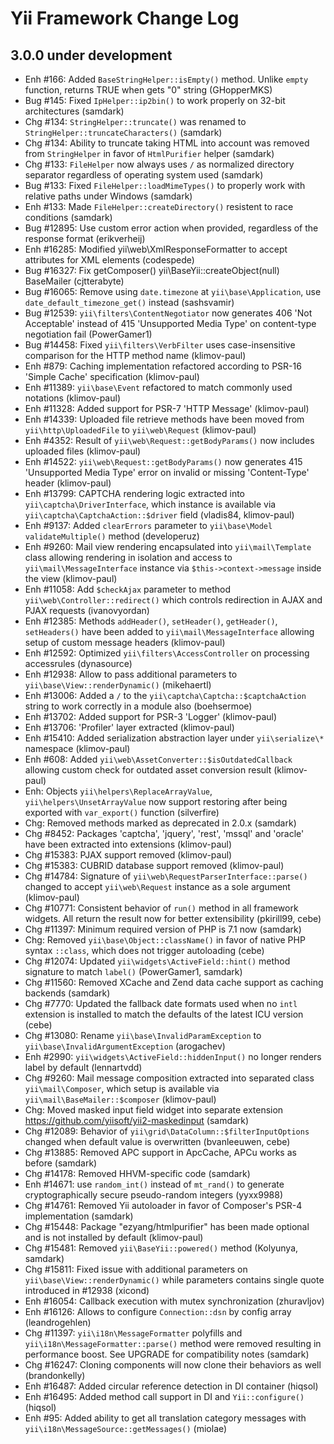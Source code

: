 Yii Framework Change Log
========================

3.0.0 under development
-----------------------

- Enh #166: Added `BaseStringHelper::isEmpty()` method. Unlike `empty` function, returns TRUE when gets "0" string (GHopperMKS)
- Bug #145: Fixed `IpHelper::ip2bin()` to work properly on 32-bit architectures (samdark)
- Chg #134: `StringHelper::truncate()` was renamed to `StringHelper::truncateCharacters()` (samdark)
- Chg #134: Ability to truncate taking HTML into account was removed from `StringHelper` in favor of `HtmlPurifier` helper (samdark)
- Chg #133: `FileHelper` now always uses `/` as normalized directory separator regardless of operating system used (samdark)
- Bug #133: Fixed `FileHelper::loadMimeTypes()` to properly work with relative paths under Windows (samdark)
- Enh #133: Made `FileHelper::createDirectory()` resistent to race conditions (samdark)
- Bug #12895: Use custom error action when provided, regardless of the response format (erikverheij)
- Enh #16285: Modified yii\web\XmlResponseFormatter to accept attributes for XML elements (codespede)
- Bug #16327: Fix getComposer() yii\BaseYii::createObject(null) BaseMailer (cjtterabyte)
- Bug #16065: Remove using `date.timezone` at `yii\base\Application`, use `date_default_timezone_get()` instead (sashsvamir)
- Bug #12539: `yii\filters\ContentNegotiator` now generates 406 'Not Acceptable' instead of 415 'Unsupported Media Type' on content-type negotiation fail (PowerGamer1)
- Bug #14458: Fixed `yii\filters\VerbFilter` uses case-insensitive comparison for the HTTP method name (klimov-paul)
- Enh #879: Caching implementation refactored according to PSR-16 'Simple Cache' specification (klimov-paul)
- Enh #11389: `yii\base\Event` refactored to match commonly used notations (klimov-paul)
- Enh #11328: Added support for PSR-7 'HTTP Message' (klimov-paul)
- Enh #14339: Uploaded file retrieve methods have been moved from `yii\http\UploadedFile` to `yii\web\Request` (klimov-paul)
- Enh #4352: Result of `yii\web\Request::getBodyParams()` now includes uploaded files (klimov-paul)
- Enh #14522: `yii\web\Request::getBodyParams()` now generates 415 'Unsupported Media Type' error on invalid or missing 'Content-Type' header (klimov-paul)
- Enh #13799: CAPTCHA rendering logic extracted into `yii\captcha\DriverInterface`, which instance is available via `yii\captcha\CaptchaAction::$driver` field (vladis84, klimov-paul)
- Enh #9137: Added `clearErrors` parameter to `yii\base\Model` `validateMultiple()` method (developeruz)
- Enh #9260: Mail view rendering encapsulated into `yii\mail\Template` class allowing rendering in isolation and access to `yii\mail\MessageInterface` instance via `$this->context->message` inside the view (klimov-paul)
- Enh #11058: Add `$checkAjax` parameter to method `yii\web\Controller::redirect()` which controls redirection in AJAX and PJAX requests (ivanovyordan)
- Enh #12385: Methods `addHeader()`, `setHeader()`, `getHeader()`, `setHeaders()` have been added to `yii\mail\MessageInterface` allowing setup of custom message headers (klimov-paul)
- Enh #12592: Optimized `yii\filters\AccessController` on processing accessrules (dynasource)
- Enh #12938: Allow to pass additional parameters to `yii\base\View::renderDynamic()` (mikehaertl)
- Enh #13006: Added a `/` to the `yii\captcha\Captcha::$captchaAction` string to work correctly in a module also (boehsermoe)
- Enh #13702: Added support for PSR-3 'Logger' (klimov-paul)
- Enh #13706: 'Profiler' layer extracted (klimov-paul)
- Enh #15410: Added serialization abstraction layer under `yii\serialize\*` namespace (klimov-paul)
- Enh #608: Added `yii\web\AssetConverter::$isOutdatedCallback` allowing custom check for outdated asset conversion result (klimov-paul)
- Enh: Objects `yii\helpers\ReplaceArrayValue`, `yii\helpers\UnsetArrayValue` now support restoring after being exported with `var_export()` function (silverfire)
- Chg: Removed methods marked as deprecated in 2.0.x (samdark)
- Chg #8452: Packages 'captcha', 'jquery', 'rest', 'mssql' and 'oracle' have been extracted into extensions (klimov-paul)
- Chg #15383: PJAX support removed (klimov-paul)
- Chg #15383: CUBRID database support removed (klimov-paul)
- Chg #14784: Signature of `yii\web\RequestParserInterface::parse()` changed to accept `yii\web\Request` instance as a sole argument (klimov-paul)
- Chg #10771: Consistent behavior of `run()` method in all framework widgets. All return the result now for better extensibility (pkirill99, cebe)
- Chg #11397: Minimum required version of PHP is 7.1 now (samdark)
- Chg: Removed `yii\base\Object::className()` in favor of native PHP syntax `::class`, which does not trigger autoloading (cebe)
- Chg #12074: Updated `yii\widgets\ActiveField::hint()` method signature to match `label()` (PowerGamer1, samdark)
- Chg #11560: Removed XCache and Zend data cache support as caching backends (samdark)
- Chg #7770: Updated the fallback date formats used when no `intl` extension is installed to match the defaults of the latest ICU version (cebe)
- Chg #13080: Rename `yii\base\InvalidParamException` to `yii\base\InvalidArgumentException` (arogachev)
- Enh #2990: `yii\widgets\ActiveField::hiddenInput()` no longer renders label by default (lennartvdd)
- Chg #9260: Mail message composition extracted into separated class `yii\mail\Composer`, which setup is available via `yii\mail\BaseMailer::$composer` (klimov-paul)
- Chg: Moved masked input field widget into separate extension https://github.com/yiisoft/yii2-maskedinput (samdark)
- Chg #12089: Behavior of `yii\grid\DataColumn::$filterInputOptions` changed when default value is overwritten (bvanleeuwen, cebe)
- Chg #13885: Removed APC support in ApcCache, APCu works as before (samdark)
- Chg #14178: Removed HHVM-specific code (samdark)
- Enh #14671: use `random_int()` instead of `mt_rand()` to generate cryptographically secure pseudo-random integers (yyxx9988)
- Chg #14761: Removed Yii autoloader in favor of Composer's PSR-4 implementation (samdark)
- Chg #15448: Package "ezyang/htmlpurifier" has been made optional and is not installed by default (klimov-paul)
- Chg #15481: Removed `yii\BaseYii::powered()` method (Kolyunya, samdark)
- Chg #15811: Fixed issue with additional parameters on `yii\base\View::renderDynamic()` while parameters contains single quote introduced in #12938 (xicond)
- Enh #16054: Callback execution with mutex synchronization (zhuravljov)
- Enh #16126: Allows to configure `Connection::dsn` by config array (leandrogehlen)
- Chg #11397: `yii\i18n\MessageFormatter` polyfills and `yii\i18n\MessageFormatter::parse()` method were removed resulting in performance boost. See UPGRADE for compatibility notes (samdark)
- Chg #16247: Cloning components will now clone their behaviors as well (brandonkelly)
- Enh #16487: Added circular reference detection in DI container (hiqsol)
- Enh #16495: Added method call support in DI and `Yii::configure()` (hiqsol)
- Enh #95: Added ability to get all translation category messages with `yii\i18n\MessageSource::getMessages()` (miolae)
